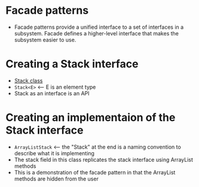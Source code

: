# Facade patterns
- Facade patterns provide a unified interface to a set of interfaces in a subsystem. Facade defines a higher-level interface that makes the subsystem easier to use.

# Creating a Stack interface
- [Stack class](https://docs.oracle.com/en/java/javase/21/docs/api/java.base/java/util/Stack.html)
- `Stack<E>` <-- E is an element type
- Stack as an interface is an API

# Creating an implementaion of the Stack interface
- `ArrayListStack` <-- the "Stack" at the end is a naming convention to describe what it is implementing
- The stack field in this class replicates the stack interface using ArrayList methods
- This is a demonstration of the facade pattern in that the ArrayList methods are hidden from the user

